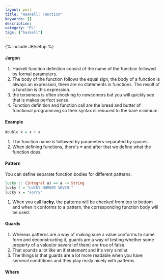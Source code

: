 ```yaml
--- 
layout: post 
title: "Haskell: Function" 
keywords: [] 
description: 
category: "PL"
tags: ["haskell"] 
--- 
```

{% include JB/setup %}


#### Jargon
1. Haskell function definition consist of the name of the function followed by
   formal parameters.
2. The body of the function follows the equal sign, the body of a function is
   always an expression, there are no statements in functions. The result of a
   function is this expression.
3. the terseness is often shocking to newcomers but you will quickly see that is
   makes perfect sense.
4. Function definition and function call are the bread and butter of functional
   programming so their syntax is reduced to the bare minimum.

#### Example

```haskell
double x = x + x
```

1. The function name is followed by parameters separated by spaces.
2. When defining functions, there's $\textbf{=}$ and after that we define what
   the function does.

#### Pattern
You can define separate function bodies for different patterns.

```haskell
lucky :: (Integral a) => a -> String
lucky 7 = "LUCKY NUMBER SEVEN!"
lucky x = "sorry"
```

1. When you call $\textbf{lucky}$, the patterns will be checked from top to bottom
and when it conforms to a pattern, the corresponding function body will be
used.

#### Guards
1. Whereas patterns are a way of making sure a value conforms to some form and
deconstructing it, guards are a way of testing whether some property of a
value(or several of them) are true of false.
2. That sounds a lot like an if statement and it's very similar.
3. The things is that guards are a lot more readable when you have serveral
   condtitions and they play really nicely with patterns.



#### Where



